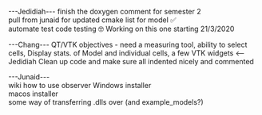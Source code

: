 ---Jedidiah---
finish the doxygen comment for semester 2                     
pull from junaid for updated cmake list for model :white_check_mark:          
automate test code testing :nerd_face: Working on this one starting 21/3/2020

---Chang---
QT/VTK objectives - need a measuring tool, ability to select cells, Display stats. of Model and individual cells, a few VTK widgets  <-- Jedidiah Clean up code and make sure all indented nicely and commented

---Junaid---                            
wiki how to use observer
Windows installer                                             
macos installer                                                 
some way of transferring .dlls over (and example_models?)
